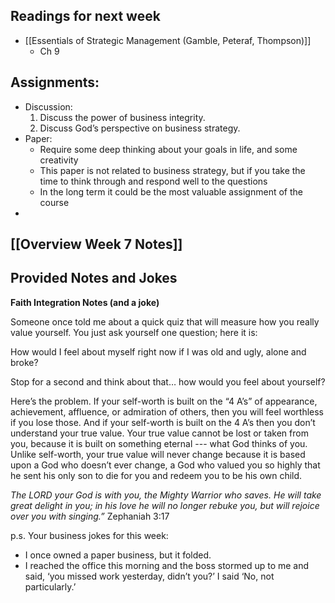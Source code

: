 ## Readings for next week
- [[Essentials of Strategic Management (Gamble, Peteraf, Thompson)]]
	- Ch 9
## Assignments:
- Discussion:
	1. Discuss the power of business integrity.
	2. Discuss God’s perspective on business strategy.
- Paper:
	- Require some deep thinking about your goals in life, and some creativity
	- This paper is not related to business strategy, but if you take the time to think through and respond well to the questions
	- In the long term it could be the most valuable assignment of the course
- 

## [[Overview Week 7 Notes]]

## Provided Notes and Jokes

**Faith Integration Notes (and a joke)**

Someone once told me about a quick quiz that will measure how you really value yourself. You just ask yourself one question; here it is:

How would I feel about myself right now if I was old and ugly, alone and broke?

Stop for a second and think about that… how would you feel about yourself?

Here’s the problem. If your self-worth is built on the “4 A’s” of appearance, achievement, affluence, or admiration of others, then you will feel worthless if you lose those. And if your self-worth is built on the 4 A’s then you don’t understand your true value. Your true value cannot be lost or taken from you, because it is built on something eternal --- what God thinks of you. Unlike self-worth, your true value will never change because it is based upon a God who doesn’t ever change, a God who valued you so highly that he sent his only son to die for you and redeem you to be his own child.

_The LORD your God is with you, the Mighty Warrior who saves. He will take great delight in you; in his love he will no longer rebuke you, but will rejoice over you with singing.”_ Zephaniah 3:17

p.s. Your business jokes for this week:

- I once owned a paper business, but it folded.
- I reached the office this morning and the boss stormed up to me and said, ‘you missed work yesterday, didn’t you?’ I said ‘No, not particularly.’